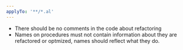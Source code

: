```yaml
---
applyTo: '**/*.al'
---
```

- There should be no comments in the code about refactoring
- Names on procedures must not contain information about they are refactored or optmized, names should reflect what they do.